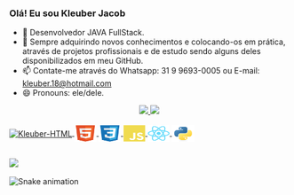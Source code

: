 ### Olá! Eu sou Kleuber Jacob



- 🔭 Desenvolvedor JAVA FullStack.
- 🌱 Sempre adquirindo novos conhecimentos e colocando-os em prática, através de projetos profissionais e de estudo sendo alguns deles disponibilizados em meu GitHub.
- 📫 Contate-me através do Whatsapp: 31 9 9693-0005 ou E-mail: kleuber.18@hotmail.com
- 😄 Pronouns: ele/dele.

<div align="center">
  <a href="https://github.com/KleuberJacob">
  <img height="180em" src="https://github-readme-stats.vercel.app/api?username=kleuberjacob&show_icons=true&theme=dark&include_all_commits=true&count_private=true"/>
  <img height="180em" src="https://github-readme-stats.vercel.app/api/top-langs/?username=kleuberjacob&layout=compact&langs_count=7&theme=dark"/>
</div>

<div style="display: inline_block"><br>
  <img align="center" alt="Kleuber-HTML" height="30" width="40" src="https://cdn.jsdelivr.net/gh/devicons/devicon/icons/java/java-original.svg"/>
  <img align="center" alt="Kleuber-HTML" height="30" width="40" src="https://raw.githubusercontent.com/devicons/devicon/master/icons/html5/html5-original.svg">
  <img align="center" alt="Kleuber-CSS" height="30" width="40" src="https://raw.githubusercontent.com/devicons/devicon/master/icons/css3/css3-original.svg">
  <img align="center" alt="Kleuber-Js" height="30" width="40" src="https://raw.githubusercontent.com/devicons/devicon/master/icons/javascript/javascript-plain.svg">  
  <img align="center" alt="Kleuber-React" height="30" width="40" src="https://raw.githubusercontent.com/devicons/devicon/master/icons/react/react-original.svg">
  <img align="center" alt="Kleuber-Python" height="30" width="40" src="https://raw.githubusercontent.com/devicons/devicon/master/icons/python/python-original.svg">
</div>

  ##
  
  <div>       
    <a href="https://www.linkedin.com/in/kleuber-jacob-b0b00287/" target="_blank">
      <img src="https://img.shields.io/badge/LinkedIn-0077B5?style=for-the-badge&logo=linkedin&logoColor=white" target="_blank">
    </a> 
 
 
  ![Snake animation](https://github.com/kleuberjacob/kleuberjacob/blob/output/github-contribution-grid-snake.svg)
 
</div>
